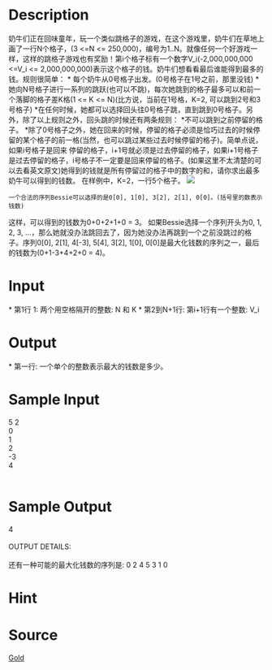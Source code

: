 
# Description

<div class="content">奶牛们正在回味童年，玩一个类似跳格子的游戏，在这个游戏里，奶牛们在草地上画了一行N个格子，(3 &lt;=N &lt;= 250,000)，编号为1..N。就像任何一个好游戏一样，这样的跳格子游戏也有奖励！第i个格子标有一个数字V_i(-2,000,000,000 &lt;=V_i &lt;= 2,000,000,000)表示这个格子的钱。奶牛们想看看最后谁能得到最多的钱。规则很简单：
    * 每个奶牛从0号格子出发。(0号格子在1号之前，那里没钱)
    * 她向N号格子进行一系列的跳跃(也可以不跳)，每次她跳到的格子最多可以和前一
      个落脚的格子差K格(1 &lt;= K &lt;= N)(比方说，当前在1号格，K=2, 可以跳到2号和3号格子)
   *在任何时候，她都可以选择回头往0号格子跳，直到跳到0号格子。另外，除了以上规则之外，回头跳的时候还有两条规则：
   *不可以跳到之前停留的格子。
   *除了0号格子之外，她在回来的时候，停留的格子必须是恰巧过去的时候停留的某个格子的前一格(当然，也可以跳过某些过去时候停留的格子)。简单点说，如果i号格子是回来
停留的格子，i+1号就必须是过去停留的格子，如果i+1号格子是过去停留的格子，i号格子不一定要是回来停留的格子。(如果这里不太清楚的可以去看英文原文)她得到的钱就是所有停留过的格子中的数字的和，请你求出最多奶牛可以得到的钱数。
    在样例中，K=2，一行5个格子。
   <img border="0" src="source/bzoj/1915/img/aHR0cHM6Ly9seWRzeS5jb20vSnVkZ2VPbmxpbmUvaW1hZ2VzLzE5MTUuanBn.jpg"/> 



    一个合法的序列Bessie可以选择的是0[0], 1[0], 3[2], 2[1], 0[0]。(括号里的数表示钱数)
这样，可以得到的钱数为0+0+2+1+0 = 3。
    如果Bessie选择一个序列开头为0, 1, 2, 3, ...，那么她就没办法跳回去了，因为她没办法再跳到一个之前没跳过的格子。序列0[0], 2[1], 4[-3], 5[4], 3[2], 1[0], 0[0]是最大化钱数的序列之一，最后的钱数为(0+1-3+4+2+0 = 4)。

</div>

# Input

<div class="content">* 第1行 1: 两个用空格隔开的整数: N 和 K
* 第2到N+1行: 第i+1行有一个整数: V_i
</div>

# Output

<div class="content">* 第一行: 一个单个的整数表示最大的钱数是多少。

</div>

# Sample Input

<div class="content"><span class="sampledata">5 2<br/>
0<br/>
1<br/>
2<br/>
-3<br/>
4<br/>
<br/>
</span></div>

# Sample Output

<div class="content"><span class="sampledata">4<br/>
<br/>
OUTPUT DETAILS:<br/>
<br/>
还有一种可能的最大化钱数的序列是: 0 2 4 5 3 1 0<br/>
</span></div>

# Hint

<div class="content"><p></p></div>

# Source

<div class="content"><p><a href="problemset.php?search=Gold">Gold</a></p></div>

